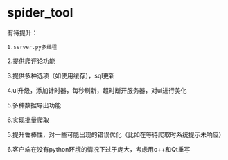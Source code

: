 # spider_tool

有待提升：

	1.server.py多线程

  2.提供爬评论功能
	
  3.提供多种选项（如使用缓存），sql更新
	
  4.ui升级，添加计时器，每秒刷新，超时断开服务器，对ui进行美化
	
  5.多种数据导出功能
	
  6.实现批量爬取
	
  5.提升鲁棒性，对一些可能出现的错误优化（比如在等待爬取时系统提示未响应）
	
  6.客户端在没有python环境的情况下过于庞大，考虑用c++和Qt重写
